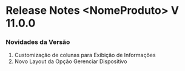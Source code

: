 # Release Notes \<NomeProduto> V 11.0.0

### Novidades da Versão

1. Customização de colunas para Exibição de Informações
2. Novo Layout da Opção Gerenciar Dispositivo
